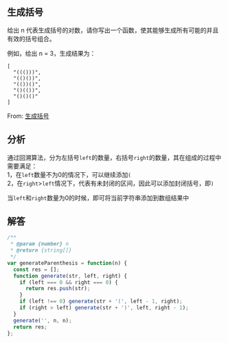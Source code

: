 ## 生成括号
给出 n 代表生成括号的对数，请你写出一个函数，使其能够生成所有可能的并且有效的括号组合。

例如，给出 n = 3，生成结果为：

```
[
  "((()))",
  "(()())",
  "(())()",
  "()(())",
  "()()()"
]
```
From: [生成括号](https://leetcode-cn.com/problems/generate-parentheses/submissions/)

## 分析
通过回溯算法，分为左括号`left`的数量，右括号`right`的数量，其在组成的过程中需要满足：  
1，在`left`数量不为0的情况下，可以继续添加`(`  
2，在`right`>`left`情况下，代表有未封闭的区间，因此可以添加封闭括号，即`)`  

当`left`和`right`数量为0的时候，即可将当前字符串添加到数组结果中

## 解答
```javascript
/**
 * @param {number} n
 * @return {string[]}
 */
var generateParenthesis = function(n) {
  const res = [];
  function generate(str, left, right) {
    if (left === 0 && right === 0) {
      return res.push(str);
    }
    if (left !== 0) generate(str + '(', left - 1, right);
    if (right > left) generate(str + ')', left, right - 1);
  }
  generate('', n, n);
  return res;
};
```
